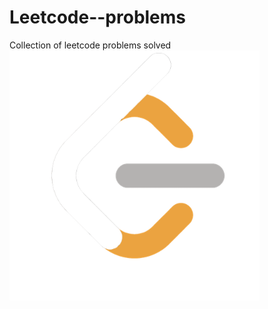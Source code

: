 # Leetcode--problems 
Collection of leetcode problems solved
<a href="https://leetcode.com/Chaitra27_AC" ><img src="LeetCode_logo.png" alt="chaitra_ac" height="400" width="400" /></a>

